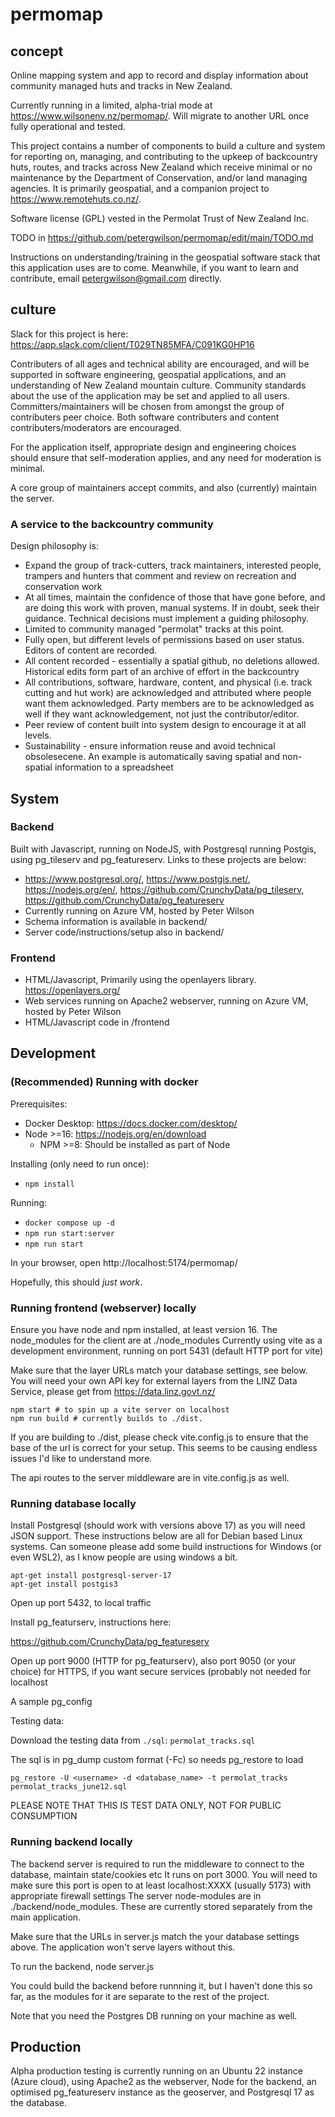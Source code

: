 # permomap
## concept

Online mapping system and app to record and display information about community managed huts and tracks in New Zealand. 

Currently running in a limited, alpha-trial mode at https://www.wilsonenv.nz/permomap/. Will migrate to another URL once fully operational and tested. 

This project contains a number of components to build a culture and system for reporting on, managing, and contributing to the upkeep of backcountry huts, routes, and tracks across New Zealand which receive minimal or no maintenance by the Department of Conservation, and/or land managing agencies. It is primarily geospatial, and a companion project to https://www.remotehuts.co.nz/.

Software license (GPL) vested in the Permolat Trust of New Zealand Inc. 

TODO in https://github.com/petergwilson/permomap/edit/main/TODO.md

Instructions on understanding/training in the geospatial software stack that this application uses are to come. Meanwhile, if you want to learn and contribute, email petergwilson@gmail.com directly. 

## culture
Slack for this project is here: https://app.slack.com/client/T029TN85MFA/C091KG0HP16

Contributers of all ages and technical ability are encouraged, and will be supported in software engineering, geospatial applications, and an understanding of New Zealand mountain culture. Community standards about the use of the application may be set and applied to all users. Committers/maintainers will be chosen from amongst the group of contributers peer choice. Both software contributers and content contributers/moderators are encouraged. 

For the application itself, appropriate design and engineering choices should ensure that self-moderation applies, and any need for moderation is minimal.

A core group of maintainers accept commits, and also (currently) maintain the server. 

### A service to the backcountry community
Design philosophy is:
* Expand the group of track-cutters, track maintainers, interested people, trampers and hunters that comment and review on recreation and conservation work
* At all times, maintain the confidence of those that have gone before, and are doing this work with proven, manual systems. If in doubt, seek their guidance. Technical decisions must implement a guiding philosophy.
* Limited to community managed "permolat" tracks at this point. 
* Fully open, but different levels of permissions based on user status. Editors of content are recorded. 
* All content recorded - essentially a spatial github, no deletions allowed. Historical edits form part of an archive of effort in the backcountry
* All contributions, software, hardware, content, and physical (i.e. track cutting and hut work) are acknowledged and attributed where people want them acknowledged. Party members are to be acknowledged as well if they want acknowledgement, not just the contributor/editor. 
* Peer review of content built into system design to encourage it at all levels. 
* Sustainability - ensure information reuse and avoid technical obsolesecene. An example is automatically saving spatial and non-spatial information to a spreadsheet

## System

### Backend 

Built with Javascript, running on NodeJS, with Postgresql running Postgis, using pg_tileserv and pg_featureserv. Links to these projects are below:
* https://www.postgresql.org/, https://www.postgis.net/, https://nodejs.org/en/, https://github.com/CrunchyData/pg_tileserv, https://github.com/CrunchyData/pg_featureserv
* Currently running on Azure VM, hosted by Peter Wilson
* Schema information is available in backend/
* Server code/instructions/setup also in backend/

### Frontend 
* HTML/Javascript, Primarily using the openlayers library. https://openlayers.org/
* Web services running on Apache2 webserver, running on Azure VM, hosted by Peter Wilson
* HTML/Javascript code in /frontend

## Development

### (Recommended) Running with docker

Prerequisites:
- Docker Desktop: https://docs.docker.com/desktop/
- Node >=16: https://nodejs.org/en/download
  - NPM >=8: Should be installed as part of Node

Installing (only need to run once):
- `npm install`

Running:
- `docker compose up -d`
- `npm run start:server`
- `npm run start`

In your browser, open http://localhost:5174/permomap/

Hopefully, this should _just work_.

### Running frontend (webserver) locally

Ensure you have node and npm installed, at least version 16. 
The node_modules for the client are at ./node_modules
Currently using vite as a development environment, running on port 5431 (default HTTP port for vite)

Make sure that the layer URLs match your database settings, see below. 
You will need your own API key for external layers from the LINZ Data Service, please get from https://data.linz.govt.nz/ 

```shell
npm start # to spin up a vite server on localhost
npm run build # currently builds to ./dist.
```

If you are building to ./dist, please check vite.config.js to ensure that the base of the url is correct for your setup.
This seems to be causing endless issues I'd like to understand more.

The api routes to the server middleware are in vite.config.js as well. 


### Running database locally

Install Postgresql (should work with versions above 17) as you will need JSON support.
These instructions below are all for Debian based Linux systems. Can someone please add some build instructions for Windows (or even WSL2), as I know people are using windows a bit. 
```shell
apt-get install postgresql-server-17
apt-get install postgis3
```
 
Open up port 5432, to local traffic

Install pg_featurserv, instructions here:

https://github.com/CrunchyData/pg_featureserv

Open up port 9000 (HTTP for pg_featurserv), also port 9050 (or your choice) for HTTPS, if you want secure services (probably not needed for localhost

A sample pg_config

Testing data:

Download the testing data from `./sql`:
`permolat_tracks.sql`

The sql is in pg_dump custom format (-Fc) so needs pg_restore to load

```shell
pg_restore -U <username> -d <database_name> -t permolat_tracks permolat_tracks_june12.sql
```

PLEASE NOTE THAT THIS IS TEST DATA ONLY, NOT FOR PUBLIC CONSUMPTION

### Running backend locally

The backend server is required to run the middleware to connect to the database, maintain state/cookies etc
It runs on port 3000. You will need to make sure this port is open to at least localhost:XXXX (usually 5173) with appropriate firewall settings
The server node-modules are in ./backend/node_modules. These are currently stored separately from the main application.

Make sure that the URLs in server.js match the your database settings above. The application won't serve layers without this. 

To run the backend, node server.js

You could build the backend before runnning it, but I haven't done this so far, as the modules for it are separate to the rest of the project. 

Note that you need the Postgres DB running on your machine as well. 

## Production

Alpha production testing is currently running on an Ubuntu 22 instance (Azure cloud), using Apache2 as the webserver, Node for the backend, an optimised pg_featureserv instance as the geoserver, and Postgresql 17 as the database. 

